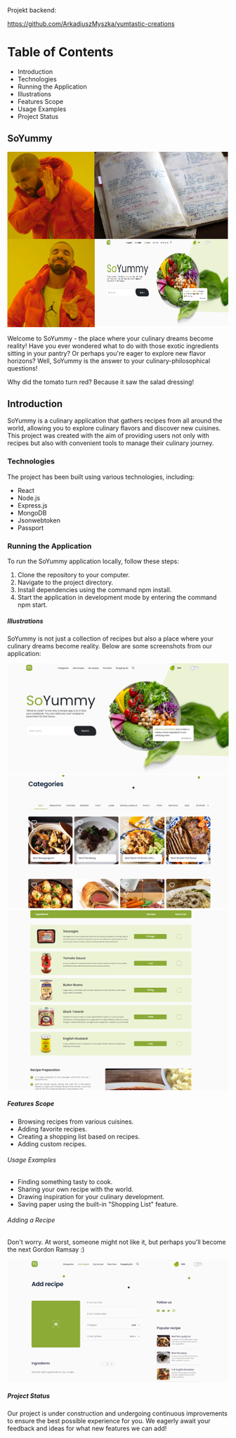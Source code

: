 Projekt backend:

https://github.com/ArkadiuszMyszka/yumtastic-creations

# Table of Contents

- Introduction
- Technologies
- Running the Application
- Illustrations
- Features Scope
- Usage Examples
- Project Status

## SoYummy

![Mem](./src/images/readme/SY_5.png)

Welcome to SoYummy - the place where your culinary dreams become reality! Have you ever wondered what to do with those exotic ingredients sitting in your pantry? Or perhaps you're eager to explore new flavor horizons? Well, SoYummy is the answer to your culinary-philosophical questions!

Why did the tomato turn red?
Because it saw the salad dressing!

## Introduction

SoYummy is a culinary application that gathers recipes from all around the world, allowing you to explore culinary flavors and discover new cuisines. This project was created with the aim of providing users not only with recipes but also with convenient tools to manage their culinary journey.

### Technologies

The project has been built using various technologies, including:

- React
- Node.js
- Express.js
- MongoDB
- Jsonwebtoken
- Passport

### Running the Application

To run the SoYummy application locally, follow these steps:

1. Clone the repository to your computer.
2. Navigate to the project directory.
3. Install dependencies using the command npm install.
4. Start the application in development mode by entering the command npm start.

##### Illustrations

SoYummy is not just a collection of recipes but also a place where your culinary dreams become reality. Below are some screenshots from our application:

![Przykładowy screenshot](./src/images/readme/SY_1.PNG)
![Przykładowy screenshot](./src/images/readme/SY_3.PNG)
![Przykładowy screenshot](./src/images/readme/SY_4.PNG)

##### Features Scope

- Browsing recipes from various cuisines.
- Adding favorite recipes.
- Creating a shopping list based on recipes.
- Adding custom recipes.

###### Usage Examples

- Finding something tasty to cook.
- Sharing your own recipe with the world.
- Drawing inspiration for your culinary development.
- Saving paper using the built-in "Shopping List" feature.

###### Adding a Recipe

Don't worry. At worst, someone might not like it, but perhaps you'll become the next Gordon Ramsay :)

![Przykładowy screenshot](./src/images/readme/SY_2.PNG)

##### Project Status

Our project is under construction and undergoing continuous improvements to ensure the best possible experience for you. We eagerly await your feedback and ideas for what new features we can add!